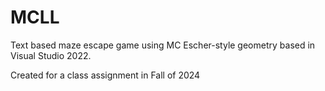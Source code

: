 # MCLL

Text based maze escape game using MC Escher-style geometry based in Visual Studio 2022.

Created for a class assignment in Fall of 2024
